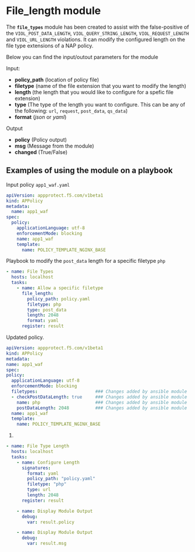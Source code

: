 # File_length module

The **`file_types`** module has been created to assist with the false-positive of the `VIOL_POST_DATA_LENGTH`, `VIOL_QUERY_STRING_LENGTH`, `VIOL_REQUEST_LENGTH` and `VIOL_URL_LENGTH` violations. It can modify the configured length on the file type extensions of a NAP policy.

Below you can find the input/outout parameters for the module

Input:
- **policy_path** (location of policy file)
- **filetype** (name of the file extension that you want to modify the length)
- **length** (the length that you would like to configure for a spefic file extension)
- **type** (The type of the length you want to configure. This can be any of the following: `url`, `request`, `post_data`, `qs_data`)
- **format** (*json* or *yaml*)

Output
- **policy** (Policy output)
- **msg** (Message from the module)
- **changed** (True/False)

## Examples of using the module on a playbook
  Input policy `app1_waf.yaml`
  
  ```yaml
  apiVersion: appprotect.f5.com/v1beta1
  kind: APPolicy
  metadata:
    name: app1_waf
  spec:
    policy:
      applicationLanguage: utf-8
      enforcementMode: blocking
      name: app1_waf
      template:
        name: POLICY_TEMPLATE_NGINX_BASE
  ```

  Playbook to modify the `post_data` length for a specific filetype `php`
  ```yaml
  - name: File Types
    hosts: localhost
    tasks:
      - name: Allow a specific filetype
        file_length:
          policy_path: policy.yaml
          filetype: php
          type: post_data
          length: 2048
          format: yaml
        register: result
  ```

  Updated policy.
  ```yaml
apiVersion: appprotect.f5.com/v1beta1
kind: APPolicy
metadata:
  name: app1_waf
spec:
  policy:
    applicationLanguage: utf-8
    enforcementMode: blocking
    filetypes:                      ### Changes added by ansible module
    - checkPostDataLength: true     ### Changes added by ansible module
      name: php                     ### Changes added by ansible module
      postDataLength: 2048          ### Changes added by ansible module
    name: app1_waf
    template:
      name: POLICY_TEMPLATE_NGINX_BASE
  ```




1. 
```yml
- name: File Type Length
  hosts: localhost
  tasks:
    - name: Configure Length
      signatures:
        format: yaml
        policy_path: "policy.yaml"
        filetype: "php"
        type: url
        length: 2048
      register: result

    - name: Display Module Output
      debug:
        var: result.policy

    - name: Display Module Output
      debug:
        var: result.msg
```
